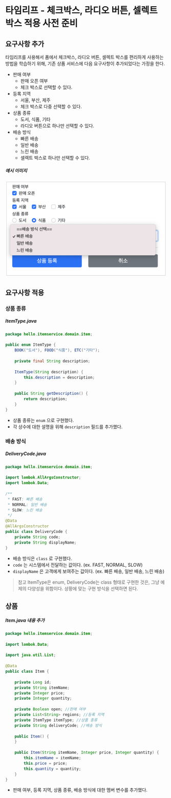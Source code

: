 # 타임리프 - 체크박스, 라디오 버튼, 셀렉트 박스 적용 사전 준비

## 요구사항 추가
타임리프를 사용해서 폼에서 체크박스, 라디오 버튼, 셀렉트 박스를 편리하게 사용하는 방법을 학습하기 위해, 기존 상품 서비스에 다음 요구사항이 추가되었다는 가정을 한다.

- 판매 여부
	- 판매 오픈 여부
	- 체크 박스로 선택할 수 있다.
- 등록 지역
	- 서울, 부산, 제주
	- 체크 박스로 다중 선택할 수 있다.
- 상품 종류
	- 도서, 식품, 기타
	- 라디오 버튼으로 하나만 선택할 수 있다.
- 배송 방식
	- 빠른 배송
	- 일반 배송
	- 느린 배송
	- 셀렉트 박스로 하나만 선택할 수 있다.

##### 예시 이미지
![](스크린샷%202022-06-28%20오후%209.17.10.png)

## 요구사항 적용

### 상품 종류
##### ItemType.java
```Java
package hello.itemservice.domain.item;

public enum ItemType {
    BOOK("도서"), FOOD("식품"), ETC("기타");

    private final String description;

    ItemType(String description) {
        this.description = description;
    }

    public String getDescription() {
        return description;
    }
}
```
- 상품 종류는 `enum` 으로 구현했다.
- 각 상수에 대한 설명을 위해 `description` 필드를 추가했다.

### 배송 방식
##### DeliveryCode.java
```Java
package hello.itemservice.domain.item;

import lombok.AllArgsConstructor;
import lombok.Data;

/**
 * FAST: 빠른 배송
 * NORMAL: 일반 배송
 * SLOW: 느린 배송
 */
@Data
@AllArgsConstructor
public class DeliveryCode {
    private String code;
    private String displayName;
}
```
- 배송 방식은 `class` 로 구현했다.
- `code` 는 시스템에서 전달하는 값이다. (ex. FAST, NORMAL, SLOW)
- `displayName` 은 고객에게 보여주는 값이다. (ex. 빠른 배송, 일반 배송, 느린 배송)

>참고
>ItemType은 enum, DeliveryCode는 class 형태로 구현한 것은, 그냥 예제의 다양성을 위함이다. 상황에 맞는 구현 방식을 선택하면 된다.


## 상품
##### Item.java 내용 추가
```Java
package hello.itemservice.domain.item;

import lombok.Data;

import java.util.List;

@Data
public class Item {

    private Long id;
    private String itemName;
    private Integer price;
    private Integer quantity;

    private Boolean open; //판매 여부
    private List<String> regions; //등록 지역
    private ItemType itemType; //상품 종류
    private String deliveryCode; //배송 방식

    public Item() {
    }

    public Item(String itemName, Integer price, Integer quantity) {
        this.itemName = itemName;
        this.price = price;
        this.quantity = quantity;
    }
}
```
- 판매 여부, 등록 지역, 상품 종류, 배송 방식에 대한 멤버 변수를 추가했다.